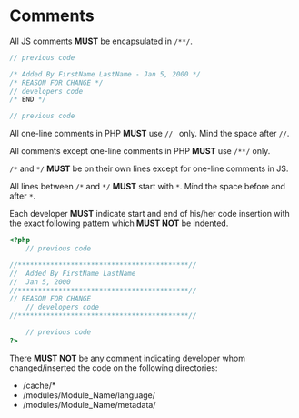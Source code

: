 # Comments

All JS comments **MUST** be encapsulated in `/**/`.

~~~js
// previous code

/* Added By FirstName LastName - Jan 5, 2000 */
/* REASON FOR CHANGE */
// developers code
/* END */

// previous code
~~~

All one-line comments in PHP **MUST** use `// ` only. Mind the space after `//`.

All comments except one-line comments in PHP **MUST** use `/**/` only.

`/*` and `*/` **MUST** be on their own lines except for one-line comments in JS.

All lines between `/*` and `*/` **MUST** start with ` * `. Mind the space before and after `*`.

Each developer **MUST** indicate start and end of his/her code insertion with the exact following pattern which **MUST NOT** be indented.

~~~php
<?php
	// previous code

//******************************************//
//	Added By FirstName LastName
//	Jan 5, 2000
//******************************************//
// REASON FOR CHANGE
	// developers code
//******************************************//

	// previous code
?>
~~~

There **MUST NOT** be any comment indicating developer whom changed/inserted the code on the following directories:
- /cache/*
- /modules/Module_Name/language/
- /modules/Module_Name/metadata/



		





